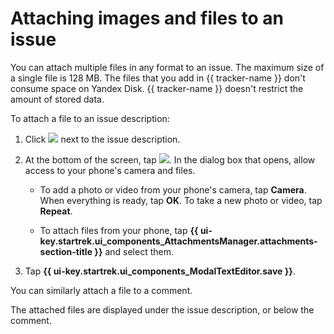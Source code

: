 # Attaching images and files to an issue

You can attach multiple files in any format to an issue. The maximum size of a single file is 128 MB.
The files that you add in {{ tracker-name }} don't consume space on Yandex&#160;Disk. {{ tracker-name }} doesn't restrict the amount of stored data.

To attach a file to an issue description:

1. Click ![](../../_assets/tracker/icon-edit.png) next to the issue description.

1. At the bottom of the screen, tap ![](../../_assets/tracker/pin.png). In the dialog box that opens, allow access to your phone's camera and files.

   * To add a photo or video from your phone's camera, tap **Camera**. When everything is ready, tap **OK**. To take a new photo or video, tap **Repeat**.

   * To attach files from your phone, tap **{{ ui-key.startrek.ui_components_AttachmentsManager.attachments-section-title }}** and select them.

1. Tap **{{ ui-key.startrek.ui_components_ModalTextEditor.save }}**.

You can similarly attach a file to a comment.

The attached files are displayed under the issue description, or below the comment.

